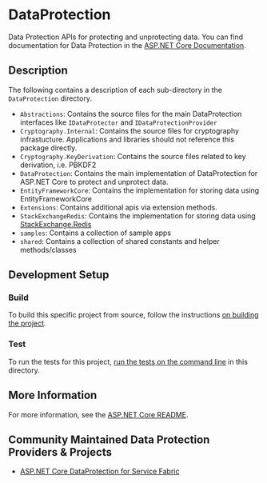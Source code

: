# DataProtection

Data Protection APIs for protecting and unprotecting data. You can find documentation for Data Protection in the [ASP.NET Core Documentation](https://learn.microsoft.com/aspnet/core/security/data-protection/).

## Description

The following contains a description of each sub-directory in the `DataProtection` directory.

- `Abstractions`: Contains the source files for the main DataProtection interfaces like `IDataProtector` and `IDataProtectionProvider`
- `Cryptography.Internal`: Contains the source files for cryptography infrastucture. Applications and libraries should not reference this package directly.
- `Cryptography.KeyDerivation`: Contains the source files related to key derivation, i.e. PBKDF2
- `DataProtection`: Contains the main implementation of DataProtection for ASP.NET Core to protect and unprotect data.
- `EntityFrameworkCore`: Contains the implementation for storing data using EntityFrameworkCore
- `Extensions`: Contains additional apis via extension methods.
- `StackExchangeRedis`: Contains the implementation for storing data using [StackExchange.Redis](https://stackexchange.github.io/StackExchange.Redis/)
- `samples`: Contains a collection of sample apps
- `shared`: Contains a collection of shared constants and helper methods/classes

## Development Setup

### Build

To build this specific project from source, follow the instructions [on building the project](../../docs/BuildFromSource.md#step-3-build-the-repo).

### Test

To run the tests for this project, [run the tests on the command line](../../docs/BuildFromSource.md#running-tests-on-command-line) in this directory.

## More Information

For more information, see the [ASP.NET Core README](../../README.md).

## Community Maintained Data Protection Providers & Projects

 - [ASP.NET Core DataProtection for Service Fabric](https://github.com/MedAnd/AspNetCore.DataProtection.ServiceFabric)
